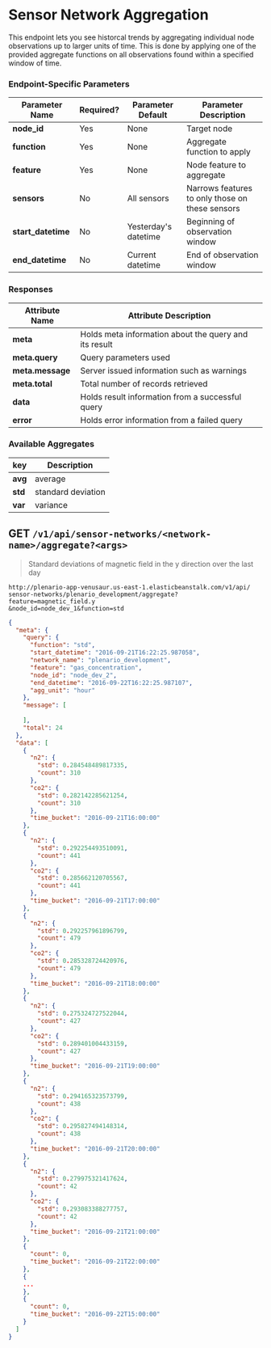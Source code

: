 # Sensor Network Aggregation

This endpoint lets you see historcal trends by aggregating individual
node observations up to larger units of time. This is done by applying 
one of the provided aggregate functions on all observations found within
a specified window of time. 

### Endpoint-Specific Parameters

| **Parameter Name** | **Required?** | **Parameter Default** | **Parameter Description**                       |
| ------------------ | ------------- | --------------------- | ----------------------------------------------- |
| **node_id**        | Yes           | None                  | Target node                                     |
| **function**       | Yes           | None                  | Aggregate function to apply                     |
| **feature**        | Yes           | None                  | Node feature to aggregate                       |
| **sensors**        | No            | All sensors           | Narrows features to only those on these sensors |
| **start_datetime** | No            | Yesterday's datetime  | Beginning of observation window                 |
| **end_datetime**   | No            | Current datetime      | End of observation window                       |

### Responses

| **Attribute Name** | **Attribute Description**                             |
| ------------------ | ----------------------------------------------------- |
| **meta**           | Holds meta information about the query and its result |
| **meta.query**     | Query parameters used                                 |
| **meta.message**   | Server issued information such as warnings            |
| **meta.total**     | Total number of records retrieved                     |
| **data**           | Holds result information from a successful query      |
| **error**          | Holds error information from a failed query           |

### Available Aggregates

| **key** | **Description**    |
| ------- | ------------------ |
| **avg** | average	       | 
| **std** | standard deviation |
| **var** | variance	       |

## GET `/v1/api/sensor-networks/<network-name>/aggregate?<args>`

> Standard deviations of magnetic field in the y direction over the last day

```
http://plenario-app-venusaur.us-east-1.elasticbeanstalk.com/v1/api/
sensor-networks/plenario_development/aggregate?feature=magnetic_field.y
&node_id=node_dev_1&function=std
```

```json
{
  "meta": {
    "query": {
      "function": "std",
      "start_datetime": "2016-09-21T16:22:25.987058",
      "network_name": "plenario_development",
      "feature": "gas_concentration",
      "node_id": "node_dev_2",
      "end_datetime": "2016-09-22T16:22:25.987107",
      "agg_unit": "hour"
    },
    "message": [
      
    ],
    "total": 24
  },
  "data": [
    {
      "n2": {
        "std": 0.284548489817335,
        "count": 310
      },
      "co2": {
        "std": 0.282142285621254,
        "count": 310
      },
      "time_bucket": "2016-09-21T16:00:00"
    },
    {
      "n2": {
        "std": 0.292254493510091,
        "count": 441
      },
      "co2": {
        "std": 0.285662120705567,
        "count": 441
      },
      "time_bucket": "2016-09-21T17:00:00"
    },
    {
      "n2": {
        "std": 0.292257961896799,
        "count": 479
      },
      "co2": {
        "std": 0.285328724420976,
        "count": 479
      },
      "time_bucket": "2016-09-21T18:00:00"
    },
    {
      "n2": {
        "std": 0.275324727522044,
        "count": 427
      },
      "co2": {
        "std": 0.289401004433159,
        "count": 427
      },
      "time_bucket": "2016-09-21T19:00:00"
    },
    {
      "n2": {
        "std": 0.294165323573799,
        "count": 438
      },
      "co2": {
        "std": 0.295827494148314,
        "count": 438
      },
      "time_bucket": "2016-09-21T20:00:00"
    },
    {
      "n2": {
        "std": 0.279975321417624,
        "count": 42
      },
      "co2": {
        "std": 0.293083388277757,
        "count": 42
      },
      "time_bucket": "2016-09-21T21:00:00"
    },
    {
      "count": 0,
      "time_bucket": "2016-09-21T22:00:00"
    },
    {
	...
    },
    {
      "count": 0,
      "time_bucket": "2016-09-22T15:00:00"
    }
  ]
}
```

